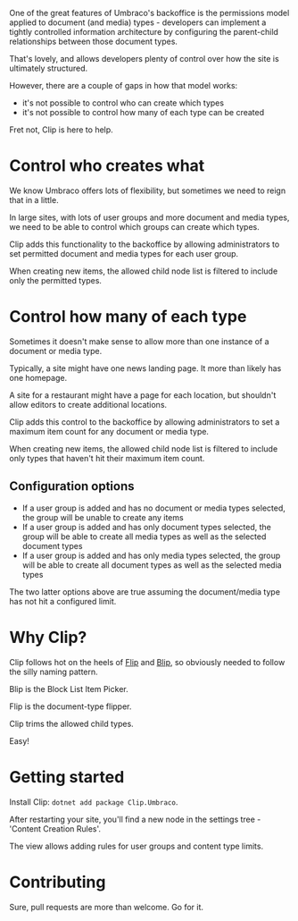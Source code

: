 One of the great features of Umbraco's backoffice is the permissions model applied to document (and media) types - developers can implement a tightly controlled information architecture by configuring the parent-child relationships between those document types.

That's lovely, and allows developers plenty of control over how the site is ultimately structured.

However, there are a couple of gaps in how that model works:

- it's not possible to control who can create which types
- it's not possible to control how many of each type can be created

Fret not, Clip is here to help.

# Control who creates what

We know Umbraco offers lots of flexibility, but sometimes we need to reign that in a little.

In large sites, with lots of user groups and more document and media types, we need to be able to control which groups can create which types.

Clip adds this functionality to the backoffice by allowing administrators to set permitted document and media types for each user group.

When creating new items, the allowed child node list is filtered to include only the permitted types.

# Control how many of each type

Sometimes it doesn't make sense to allow more than one instance of a document or media type.

Typically, a site might have one news landing page. It more than likely has one homepage.

A site for a restaurant might have a page for each location, but shouldn't allow editors to create additional locations.

Clip adds this control to the backoffice by allowing administrators to set a maximum item count for any document or media type.

When creating new items, the allowed child node list is filtered to include only types that haven't hit their maximum item count.

## Configuration options

 - If a user group is added and has no document or media types selected, the group will be unable to create any items
 - If a user group is added and has only document types selected, the group will be able to create all media types as well as the selected document types
 - If a user group is added and has only media types selected, the group will be able to create all document types as well as the selected media types

The two latter options above are true assuming the document/media type has not hit a configured limit. 

# Why Clip?

Clip follows hot on the heels of [Flip](https://github.com/nathanwoulfe/flip) and [Blip](https://github.com/nathanwoulfe/blip), so obviously needed to follow the silly naming pattern.

Blip is the Block List Item Picker.

Flip is the document-type flipper.

Clip trims the allowed child types.

Easy!

# Getting started

Install Clip: `dotnet add package Clip.Umbraco`.

After restarting your site, you'll find a new node in the settings tree - 'Content Creation Rules'.

The view allows adding rules for user groups and content type limits.

# Contributing

Sure, pull requests are more than welcome. Go for it.

